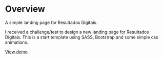 # Overview
A simple landing page for Resultados Digitais.

I received a challenge/test to design a new landing page for Resultados Digitais.
This is a start template using SASS, Bootstrap and some simple css animations.

<a href="http://www.luizfelipejr.com.br/rd-landing" target="_blank">View demo</a>
